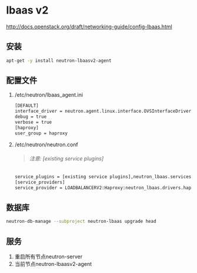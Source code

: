 # lbaas v2

http://docs.openstack.org/draft/networking-guide/config-lbaas.html

## 安装

```bash
apt-get -y install neutron-lbaasv2-agent
```

## 配置文件

1. /etc/neutron/lbaas_agent.ini

	```bash
	[DEFAULT]	interface_driver = neutron.agent.linux.interface.OVSInterfaceDriver	debug = true	verbose = true	[haproxy]	user_group = haproxy
	```

2. /etc/neutron/neutron.conf

	> ###### 注意: [existing service plugins]

	```bash
	service_plugins = [existing service plugins],neutron_lbaas.services.loadbalancer.plugin.LoadBalancerPluginv2
	[service_providers]
	service_provider = LOADBALANCERV2:Haproxy:neutron_lbaas.drivers.haproxy.plugin_driver.HaproxyOnHostPluginDriver:default
	```
	
## 数据库

```bash
neutron-db-manage --subproject neutron-lbaas upgrade head
```
	
## 服务

1. 重启所有节点neutron-server
2. 当前节点neutron-lbaasv2-agent
	
	


